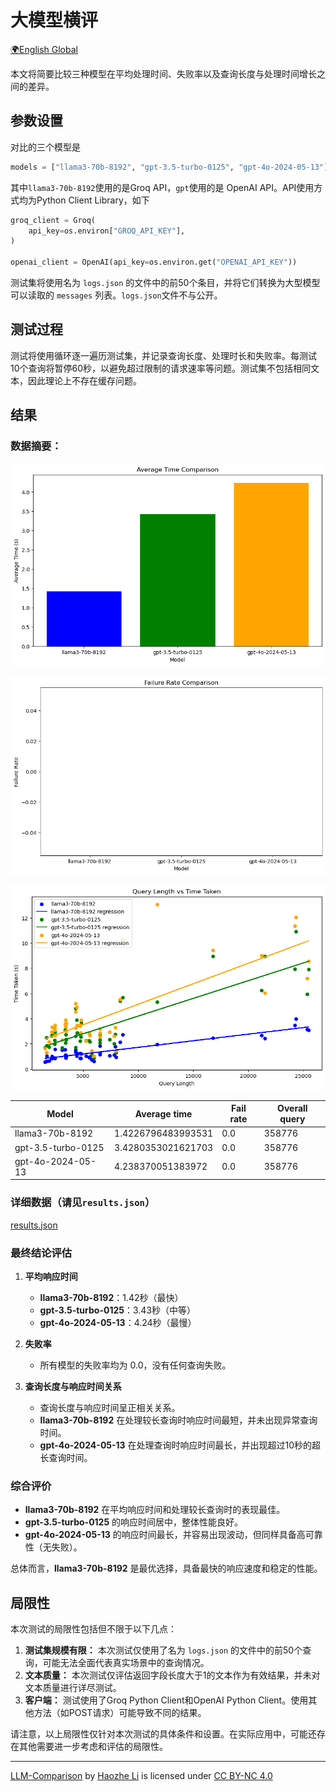 # 大模型横评

[🌍English Global](llama3-openai-en.md)

本文将简要比较三种模型在平均处理时间、失败率以及查询长度与处理时间增长之间的差异。



## 参数设置

对比的三个模型是

````python
models = ["llama3-70b-8192", "gpt-3.5-turbo-0125", "gpt-4o-2024-05-13"]
````

其中`llama3-70b-8192`使用的是Groq API，`gpt`使用的是 OpenAI API。API使用方式均为Python Client Library，如下

````python
groq_client = Groq(
    api_key=os.environ["GROQ_API_KEY"],
)

openai_client = OpenAI(api_key=os.environ.get("OPENAI_API_KEY"))
````



测试集将使用名为 `logs.json` 的文件中的前50个条目，并将它们转换为大型模型可以读取的 `messages` 列表。`logs.json`文件不与公开。



## 测试过程

测试将使用循环逐一遍历测试集，并记录查询长度、处理时长和失败率。每测试10个查询将暂停60秒，以避免超过限制的请求速率等问题。测试集不包括相同文本，因此理论上不存在缓存问题。



## 结果

### 数据摘要：

![output1](output1.png)

![output2](output2.png)

![output3](output3.png)

| Model              | Average time       | Fail rate | Overall query |
| ------------------ | ------------------ | --------- | ------------- |
| llama3-70b-8192    | 1.4226796483993531 | 0.0       | 358776        |
| gpt-3.5-turbo-0125 | 3.4280353021621703 | 0.0       | 358776        |
| gpt-4o-2024-05-13  | 4.238370051383972  | 0.0       | 358776        |



### 详细数据（请见`results.json`）

[results.json](/results.json)



### 最终结论评估

1. **平均响应时间**
   - **llama3-70b-8192**：1.42秒（最快）
   - **gpt-3.5-turbo-0125**：3.43秒（中等）
   - **gpt-4o-2024-05-13**：4.24秒（最慢）

2. **失败率**
   - 所有模型的失败率均为 0.0，没有任何查询失败。

3. **查询长度与响应时间关系**
   - 查询长度与响应时间呈正相关关系。
   - **llama3-70b-8192** 在处理较长查询时响应时间最短，并未出现异常查询时间。
   - **gpt-4o-2024-05-13** 在处理查询时响应时间最长，并出现超过10秒的超长查询时间。

### 综合评价
- **llama3-70b-8192** 在平均响应时间和处理较长查询时的表现最佳。
- **gpt-3.5-turbo-0125** 的响应时间居中，整体性能良好。
- **gpt-4o-2024-05-13** 的响应时间最长，并容易出现波动，但同样具备高可靠性（无失败）。

总体而言，**llama3-70b-8192** 是最优选择，具备最快的响应速度和稳定的性能。



## 局限性
本次测试的局限性包括但不限于以下几点：

1. **测试集规模有限：** 本次测试仅使用了名为 `logs.json` 的文件中的前50个查询，可能无法全面代表真实场景中的查询情况。
2. **文本质量：** 本次测试仅评估返回字段长度大于1的文本作为有效结果，并未对文本质量进行详尽测试。
3. **客户端：** 测试使用了Groq Python Client和OpenAI Python Client。使用其他方法（如POST请求）可能导致不同的结果。

请注意，以上局限性仅针对本次测试的具体条件和设置。在实际应用中，可能还存在其他需要进一步考虑和评估的局限性。



---

<p xmlns:cc="http://creativecommons.org/ns#" xmlns:dct="http://purl.org/dc/terms/"><a property="dct:title" rel="cc:attributionURL" href="https://haozhe-li.github.io/LLM-Comparison/">LLM-Comparison</a> by <a rel="cc:attributionURL dct:creator" property="cc:attributionName" href="https://haozhe.li">Haozhe Li</a> is licensed under <a href="https://creativecommons.org/licenses/by-nc/4.0/?ref=chooser-v1" target="_blank" rel="license noopener noreferrer" style="display:inline-block;">CC BY-NC 4.0<img style="height:22px!important;margin-left:3px;vertical-align:text-bottom;" src="https://mirrors.creativecommons.org/presskit/icons/cc.svg?ref=chooser-v1" alt=""><img style="height:22px!important;margin-left:3px;vertical-align:text-bottom;" src="https://mirrors.creativecommons.org/presskit/icons/by.svg?ref=chooser-v1" alt=""><img style="height:22px!important;margin-left:3px;vertical-align:text-bottom;" src="https://mirrors.creativecommons.org/presskit/icons/nc.svg?ref=chooser-v1" alt=""></a></p>
